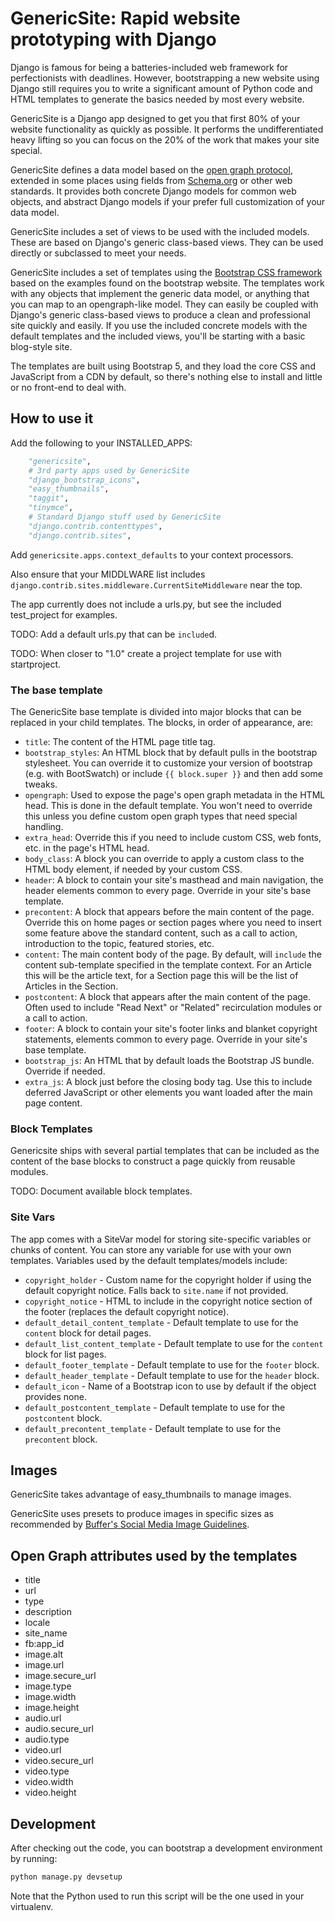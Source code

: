 # GenericSite: Rapid website prototyping with Django

Django is famous for being a batteries-included web framework for perfectionists with
deadlines. However, bootstrapping a new website using Django still requires you to write
a significant amount of Python code and HTML templates to generate the basics needed by
most every website.

GenericSite is a Django app designed to get you that first 80% of your website
functionality as quickly as possible. It performs the undifferentiated heavy lifting so
you can focus on the 20% of the work that makes your site special.

GenericSite defines a data model based on the [open graph protocol](https://ogp.me),
extended in some places using fields from [Schema.org](https://schema.org) or other web
standards. It provides both concrete Django models for common web objects, and abstract
Django models if your prefer full customization of your data model.

GenericSite includes a set of views to be used with the included models. These are based
on Django's generic class-based views. They can be used directly or subclassed to meet
your needs.

GenericSite includes a set of templates using the
[Bootstrap CSS framework](https://getbootstrap.com) based on the examples found on the
bootstrap website. The templates work with any objects that implement the generic data
model, or anything that you can map to an opengraph-like model. They can easily be
coupled with Django's generic class-based views to produce a clean and professional site
quickly and easily. If you use the included concrete models with the default templates
and the included views, you'll be starting with a basic blog-style site.

The templates are built using Bootstrap 5, and they load the core CSS and JavaScript
from a CDN by default, so there's nothing else to install and little or no front-end to
deal with.

## How to use it

Add the following to your INSTALLED_APPS:

```python
    "genericsite",
    # 3rd party apps used by GenericSite
    "django_bootstrap_icons",
    "easy_thumbnails",
    "taggit",
    "tinymce",
    # Standard Django stuff used by GenericSite
    "django.contrib.contenttypes",
    "django.contrib.sites",
```

Add `genericsite.apps.context_defaults` to your context processors.

Also ensure that your MIDDLWARE list includes
`django.contrib.sites.middleware.CurrentSiteMiddleware` near the top.

The app currently does not include a urls.py, but see the included test_project for
examples.

TODO: Add a default urls.py that can be `include`d.

TODO: When closer to "1.0" create a project template for use with startproject.

### The base template

The GenericSite base template is divided into major blocks that can be replaced in your
child templates. The blocks, in order of appearance, are:

- `title`: The content of the HTML page title tag.
- `bootstrap_styles`: An HTML block that by default pulls in the bootstrap stylesheet.
  You can override it to customize your version of bootstrap (e.g. with BootSwatch) or
  include `{{ block.super }}` and then add some tweaks.
- `opengraph`: Used to expose the page's open graph metadata in the HTML head. This is
  done in the default template. You won't need to override this unless you define custom
  open graph types that need special handling.
- `extra_head`: Override this if you need to include custom CSS, web fonts, etc. in the
  page's HTML head.
- `body_class`: A block you can override to apply a custom class to the HTML body
  element, if needed by your custom CSS.
- `header`: A block to contain your site's masthead and main navigation, the header
  elements common to every page. Override in your site's base template.
- `precontent`: A block that appears before the main content of the page. Override this
  on home pages or section pages where you need to insert some feature above the
  standard content, such as a call to action, introduction to the topic, featured
  stories, etc.
- `content`: The main content body of the page. By default, will `include` the content
  sub-template specified in the template context. For an Article this will be the
  article text, for a Section page this will be the list of Articles in the Section.
- `postcontent`: A block that appears after the main content of the page. Often used to
  include "Read Next" or "Related" recirculation modules or a call to action.
- `footer`: A block to contain your site's footer links and blanket copyright
  statements, elements common to every page. Override in your site's base template.
- `bootstrap_js`: An HTML that by default loads the Bootstrap JS bundle. Override if
  needed.
- `extra_js`: A block just before the closing body tag. Use this to include deferred
  JavaScript or other elements you want loaded after the main page content.

### Block Templates

Genericsite ships with several partial templates that can be included as the content of
the base blocks to construct a page quickly from reusable modules.

TODO: Document available block templates.

### Site Vars

The app comes with a SiteVar model for storing site-specific variables or chunks of
content. You can store any variable for use with your own templates. Variables used by
the default templates/models include:

- `copyright_holder` - Custom name for the copyright holder if using the default
  copyright notice. Falls back to `site.name` if not provided.
- `copyright_notice` - HTML to include in the copyright notice section of the footer
  (replaces the default copyright notice).
- `default_detail_content_template` - Default template to use for the `content` block
  for detail pages.
- `default_list_content_template` - Default template to use for the `content` block for
  list pages.
- `default_footer_template` - Default template to use for the `footer` block.
- `default_header_template` - Default template to use for the `header` block.
- `default_icon` - Name of a Bootstrap icon to use by default if the object provides
  none.
- `default_postcontent_template` - Default template to use for the `postcontent` block.
- `default_precontent_template` - Default template to use for the `precontent` block.

## Images

GenericSite takes advantage of easy_thumbnails to manage images.

GenericSite uses presets to produce images in specific sizes as recommended by
[Buffer's Social Media Image Guidelines](https://buffer.com/library/ideal-image-sizes-social-media-posts/).

## Open Graph attributes used by the templates

- title
- url
- type
- description
- locale
- site_name
- fb:app_id
- image.alt
- image.url
- image.secure_url
- image.type
- image.width
- image.height
- audio.url
- audio.secure_url
- audio.type
- video.url
- video.secure_url
- video.type
- video.width
- video.height

## Development

After checking out the code, you can bootstrap a development environment by running:

```sh
python manage.py devsetup
```

Note that the Python used to run this script will be the one used in your virtualenv.
